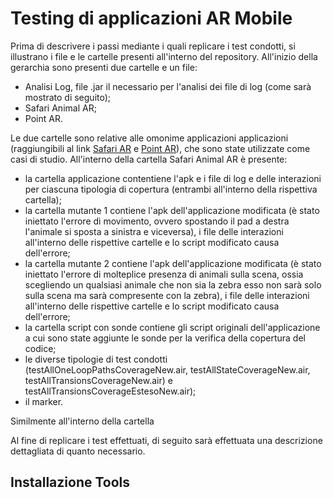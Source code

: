 # Testing di applicazioni AR Mobile
Prima di descrivere i passi mediante i quali replicare i test condotti, si illustrano i file e le cartelle presenti all'interno del repository. All'inizio della gerarchia sono presenti due cartelle e un file:
* Analisi Log, file .jar il necessario per l'analisi dei file di log (come sarà mostrato di seguito);
* Safari Animal AR;
* Point AR.

Le due cartelle sono relative alle omonime applicazioni applicazioni (raggiungibili al link [Safari AR](https://github.com/abdullahibneat/SafariAnimalsAR) e [Point AR](https://github.com/abdullahibneat/PointAR)), che sono state utilizzate come casi di studio. All'interno della cartella Safari Animal AR è presente:
* la cartella applicazione contentiene l'apk e i file di log e delle interazioni per ciascuna tipologia di copertura (entrambi all'interno della rispettiva cartella);
* la cartella mutante 1 contiene l'apk dell'applicazione modificata (è stato iniettato l'errore di movimento, ovvero spostando il pad a destra l'animale si sposta a sinistra e viceversa), i file delle interazioni all'interno delle rispettive cartelle e lo script modificato causa dell'errore;
* la cartella mutante 2 contiene l'apk dell'applicazione modificata (è stato iniettato l'errore di molteplice presenza di animali sulla scena, ossia scegliendo un qualsiasi animale che non sia la zebra esso non sarà solo sulla scena ma sarà compresente con la zebra), i file delle interazioni all'interno delle rispettive cartelle e lo script modificato causa dell'errore;
* la cartella script con sonde contiene gli script originali dell'applicazione a cui sono state aggiunte le sonde per la verifica della copertura del codice;
* le diverse tipologie di test condotti (testAllOneLoopPathsCoverageNew.air, testAllStateCoverageNew.air, testAllTransionsCoverageNew.air) e testAllTransionsCoverageEstesoNew.air);
* il marker.

Similmente all'interno della cartella




Al fine di replicare i test effettuati, di seguito sarà effettuata una descrizione dettagliata di quanto necessario.

## Installazione Tools

